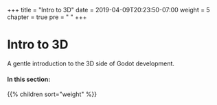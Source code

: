 +++
title = "Intro to 3D"
date = 2019-04-09T20:23:50-07:00
weight = 5
chapter = true
pre = "<i class='fas fa-cube fa-fw'></i> "
+++

# <i class='fas fa-cube'></i> Intro to 3D

A gentle introduction to the 3D side of Godot development.

#### In this section:

{{% children  sort="weight" %}}